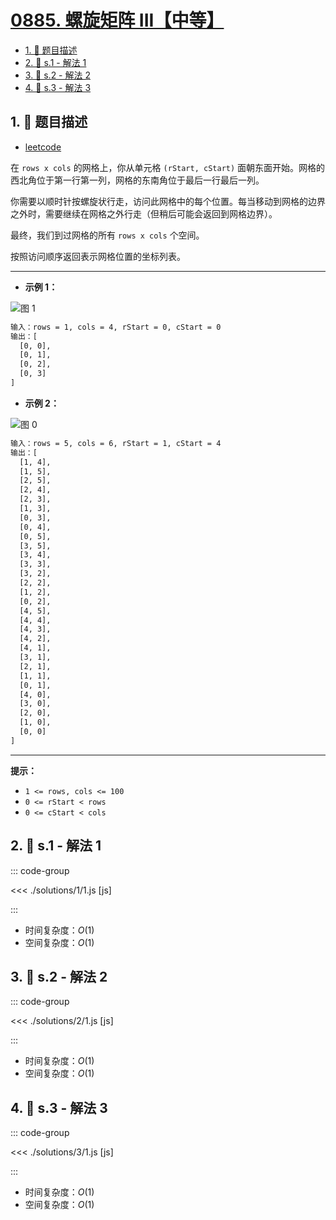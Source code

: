 # [0885. 螺旋矩阵 III【中等】](https://github.com/tnotesjs/TNotes.leetcode/tree/main/notes/0885.%20%E8%9E%BA%E6%97%8B%E7%9F%A9%E9%98%B5%20III%E3%80%90%E4%B8%AD%E7%AD%89%E3%80%91)

<!-- region:toc -->

- [1. 📝 题目描述](#1--题目描述)
- [2. 🎯 s.1 - 解法 1](#2--s1---解法-1)
- [3. 🎯 s.2 - 解法 2](#3--s2---解法-2)
- [4. 🎯 s.3 - 解法 3](#4--s3---解法-3)

<!-- endregion:toc -->

## 1. 📝 题目描述

- [leetcode](https://leetcode.cn/problems/spiral-matrix-iii/)

在 `rows x cols` 的网格上，你从单元格 `(rStart, cStart)` 面朝东面开始。网格的西北角位于第一行第一列，网格的东南角位于最后一行最后一列。

你需要以顺时针按螺旋状行走，访问此网格中的每个位置。每当移动到网格的边界之外时，需要继续在网格之外行走（但稍后可能会返回到网格边界）。

最终，我们到过网格的所有 `rows x cols` 个空间。

按照访问顺序返回表示网格位置的坐标列表。

---

- **示例 1：**

![图 1](https://cdn.jsdelivr.net/gh/tnotesjs/imgs@main/2025-09-16-12-04-35.png)

```txt
输入：rows = 1, cols = 4, rStart = 0, cStart = 0
输出：[
  [0, 0],
  [0, 1],
  [0, 2],
  [0, 3]
]
```

- **示例 2：**

![图 0](https://cdn.jsdelivr.net/gh/tnotesjs/imgs@main/2025-09-16-12-04-28.png)

```txt
输入：rows = 5, cols = 6, rStart = 1, cStart = 4
输出：[
  [1, 4],
  [1, 5],
  [2, 5],
  [2, 4],
  [2, 3],
  [1, 3],
  [0, 3],
  [0, 4],
  [0, 5],
  [3, 5],
  [3, 4],
  [3, 3],
  [3, 2],
  [2, 2],
  [1, 2],
  [0, 2],
  [4, 5],
  [4, 4],
  [4, 3],
  [4, 2],
  [4, 1],
  [3, 1],
  [2, 1],
  [1, 1],
  [0, 1],
  [4, 0],
  [3, 0],
  [2, 0],
  [1, 0],
  [0, 0]
]
```

---

**提示：**

- `1 <= rows, cols <= 100`
- `0 <= rStart < rows`
- `0 <= cStart < cols`

## 2. 🎯 s.1 - 解法 1

::: code-group

<<< ./solutions/1/1.js [js]

:::

- 时间复杂度：$O(1)$
- 空间复杂度：$O(1)$

## 3. 🎯 s.2 - 解法 2

::: code-group

<<< ./solutions/2/1.js [js]

:::

- 时间复杂度：$O(1)$
- 空间复杂度：$O(1)$

## 4. 🎯 s.3 - 解法 3

::: code-group

<<< ./solutions/3/1.js [js]

:::

- 时间复杂度：$O(1)$
- 空间复杂度：$O(1)$
